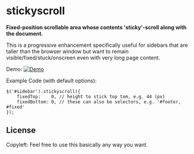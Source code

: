 stickyscroll
============

**Fixed-position scrollable area whose contents 'sticky'-scroll along with the document.**

This is a progressive enhancement specifically useful for sidebars that are taller than the browser window but want to remain visible/fixed/stuck/onscreen even with very long page content.

Demo: [![Demo](https://raw.github.com/mismith/stickyscroll/master/demo.gif)](http://jsfiddle.net/UpHUf/2/)

Example Code (with default options):

    $('#sidebar').stickyscroll({
    	fixedTop:    0, // height to stick top tom, e.g. 44 (px)
    	fixedBottom: 0, // these can also be selectors, e.g. '#footer, #fixed'
    });

License
-------

Copyleft: Feel free to use this basically any way you want.
